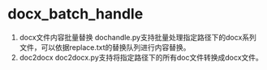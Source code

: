 # docx_batch_handle
1. docx文件内容批量替换
  dochandle.py支持批量处理指定路径下的docx系列文件，可以依据replace.txt的替换队列进行内容替换。
2. doc2docx
  doc2docx.py支持将指定路径下的所有doc文件转换成docx文件。
